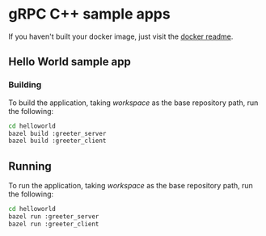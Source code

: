 # gRPC C++ sample apps

If you haven't built your docker image, just visit the [docker readme](../docker/README.md).

## Hello World sample app

### Building
To build the application, taking _workspace_ as the base repository path, run the following:

```bash
cd helloworld
bazel build :greeter_server
bazel build :greeter_client
```

## Running
To run the application, taking _workspace_ as the base repository path, run the following:

```bash
cd helloworld
bazel run :greeter_server
bazel run :greeter_client
```

